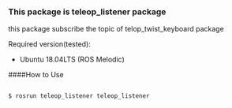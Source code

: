 ### This package is teleop_listener package

this package subscribe the topic of telop_twist_keyboard package

Required version(tested):
- Ubuntu 18.04LTS (ROS Melodic)

####How to Use 
<pre>
<code>
$ rosrun teleop_listener teleop_listener
</code>
</pre>

